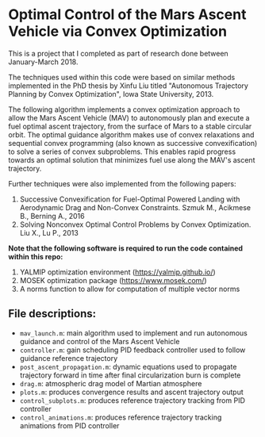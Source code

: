 # Optimal Control of the Mars Ascent Vehicle via Convex Optimization

This is a project that I completed as part of research done between January-March 2018.

The techniques used within this code were based on similar methods implemented in the PhD thesis by Xinfu Liu titled "Autonomous Trajectory Planning by Convex Optimization", Iowa State University, 2013.

The following algorithm implements a convex optimization approach to allow the Mars Ascent Vehicle (MAV) to autonomously plan and execute a fuel optimal ascent trajectory, from the surface of Mars to a stable circular orbit. The optimal guidance algorithm makes use of convex relaxations and sequential convex programming (also known as successive convexification) to solve a series of convex subproblems. This enables rapid progress towards an optimal solution that minimizes fuel use along the MAV's ascent trajectory.

Further techniques were also implemented from the following papers:
1) Successive Convexification for Fuel-Optimal Powered Landing with Aerodynamic Drag and Non-Convex Constraints. Szmuk M., Acikmese B., Berning A., 2016
2) Solving Nonconvex Optimal Control Problems by Convex Optimization. Liu X., Lu P., 2013



**Note that the following software is required to run the code contained within this repo:**
1) YALMIP optimization environment (https://yalmip.github.io/)
2) MOSEK optimization package (https://www.mosek.com/)
3) A norms function to allow for computation of multiple vector norms

## File descriptions:
* `mav_launch.m`: main algorithm used to implement and run autonomous guidance and control of the Mars Ascent Vehicle
* `controller.m`: gain scheduling PID feedback controller used to follow guidance reference trajectory
* `post_ascent_propagation.m`: dynamic equations used to propagate trajectory forward in time after final circularization burn is complete
* `drag.m`: atmospheric drag model of Martian atmosphere
* `plots.m`: produces convergence results and ascent trajectory output
* `control_subplots.m`: produces reference trajectory tracking from PID controller
* `control_animations.m`: produces reference trajectory tracking animations from PID controller
